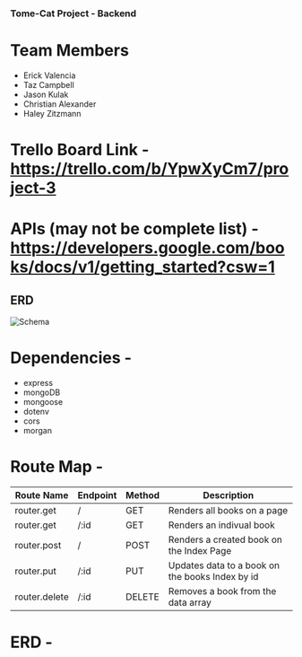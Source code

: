 ### Tome-Cat Project - Backend

# Team Members
- Erick Valencia
- Taz Campbell
- Jason Kulak
- Christian Alexander
- Haley Zitzmann 


# Trello Board Link - https://trello.com/b/YpwXyCm7/project-3
# APIs (may not be complete list) - https://developers.google.com/books/docs/v1/getting_started?csw=1

## ERD
![Schema](https://i.imgur.com/ObybYXo.jpg)

# Dependencies - 
- express
- mongoDB
- mongoose
- dotenv
- cors
- morgan

# Route Map - 
| Route Name  | Endpoint | Method | Description                 |
| ----------- | -------- | ------ | --------------------------- |
| router.get |  /   | GET    | Renders all books on a page |
| router.get | /:id | GET | Renders an indivual book |
| router.post |  /   | POST    | Renders a created book on the Index Page |
| router.put | /:id   | PUT    | Updates data to a book on the books Index by id |
| router.delete | /:id   | DELETE   | Removes a book from the data array |

# ERD -  


